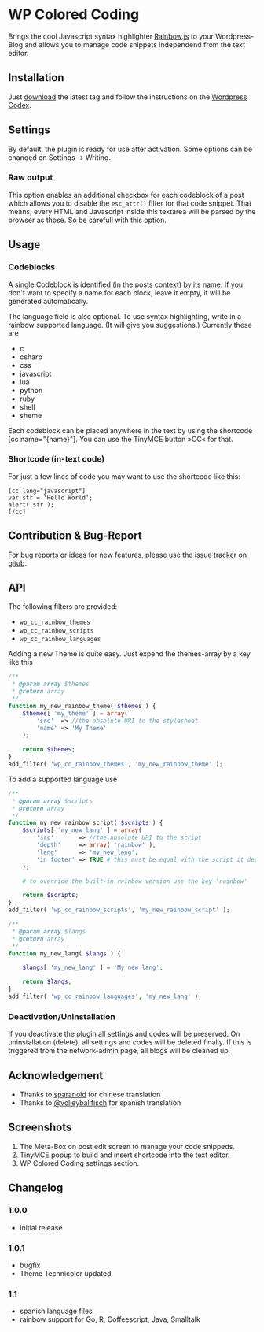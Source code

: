 # WP Colored Coding
Brings the cool Javascript syntax highlighter [Rainbow.js](https://github.com/ccampbell/rainbow) to your Wordpress-Blog and allows you to manage code snippets independend from the text editor.

## Installation
Just [download](https://github.com/dnaber-de/WP-Colored-Coding/downloads) the latest tag and follow the instructions on the [Wordpress Codex](http://codex.wordpress.org/Managing_Plugins#Manual_Plugin_Installation).

## Settings
By default, the plugin is ready for use after activation. Some options can be changed on Settings → Writing.

### Raw output
This option enables an additional checkbox for each codeblock of a post which allows you to disable the `esc_attr()` filter for that code snippet. That means, every HTML and Javascript inside this textarea will be parsed by the browser as those. So be carefull with this option.

## Usage

### Codeblocks
A single Codeblock is identified (in the posts context) by its name. If you don't want to specify a name for each block, leave it empty, it will be generated automatically.

The language field is also optional. To use syntax highlighting, write in a rainbow supported language. (It will give you suggestions.) Currently these are
* c
* csharp
* css
* javascript
* lua
* python
* ruby
* shell
* sheme

Each codeblock can be placed anywhere in the text by using the shortcode [cc name="{name}"]. You can use the TinyMCE button »CC« for that.

### Shortcode (in-text code)
For just a few lines of code you may want to use the shortcode like this:

```
[cc lang="javascript"]
var str = 'Hello World';
alert( str );
[/cc]
```

## Contribution & Bug-Report
For bug reports or ideas for new features, please use the [issue tracker on gitub](https://github.com/dnaber-de/WP-Colored-Coding/issues). 

## API

The following filters are provided:

* `wp_cc_rainbow_themes`
* `wp_cc_rainbow_scripts`
* `wp_cc_rainbow_languages`

Adding a new Theme is quite easy. Just expend the themes-array by a key like this
```php
/**
 * @param array $themes
 * @return array
 */
function my_new_rainbow_theme( $themes ) {
	$themes[ 'my_theme' ] = array(
		'src'  => //the absolute URI to the stylesheet
		'name' => 'My Theme'
	);

	return $themes;
}
add_filter( 'wp_cc_rainbow_themes', 'my_new_rainbow_theme' );
```

To add a supported language use
```php
/**
 * @param array $scripts
 * @return array
 */
function my_new_rainbow_script( $scripts ) {
	$scripts[ 'my_new_lang' ] = array(
		'src'       => //the absolute URI to the script
		'depth'     => array( 'rainbow' ),
		'lang'      => 'my_new_lang',
		'in_footer' => TRUE # this must be equal with the script it depends on
	);

	# to override the built-in rainbow version use the key 'rainbow'

	return $scripts;
}
add_filter( 'wp_cc_rainbow_scripts', 'my_new_rainbow_script' );

/**
 * @param array $langs
 * @return array
 */
function my_new_lang( $langs ) {

	$langs[ 'my_new_lang' ] = 'My new lang';

	return $langs;
}
add_filter( 'wp_cc_rainbow_languages', 'my_new_lang' );
```

### Deactivation/Uninstallation

If you deactivate the plugin all settings and codes will be preserved. On uninstallation (delete), all settings and codes will be deleted finally. If this is triggered from the network-admin page, all blogs will be cleaned up.

## Acknowledgement
* Thanks to [sparanoid](https://github.com/sparanoid) for chinese translation
* Thanks to [@volleyballfisch](https://twitter.com/Volleyballfisch) for spanish translation

## Screenshots
1. The Meta-Box on post edit screen to manage your code snippeds.
2. TinyMCE popup to build and insert shortcode into the text editor.
3. WP Colored Coding settings section.

## Changelog

### 1.0.0
* initial release

### 1.0.1
* bugfix
* Theme Technicolor updated

### 1.1 
* spanish language files
* rainbow support for Go, R, Coffeescript, Java, Smalltalk
